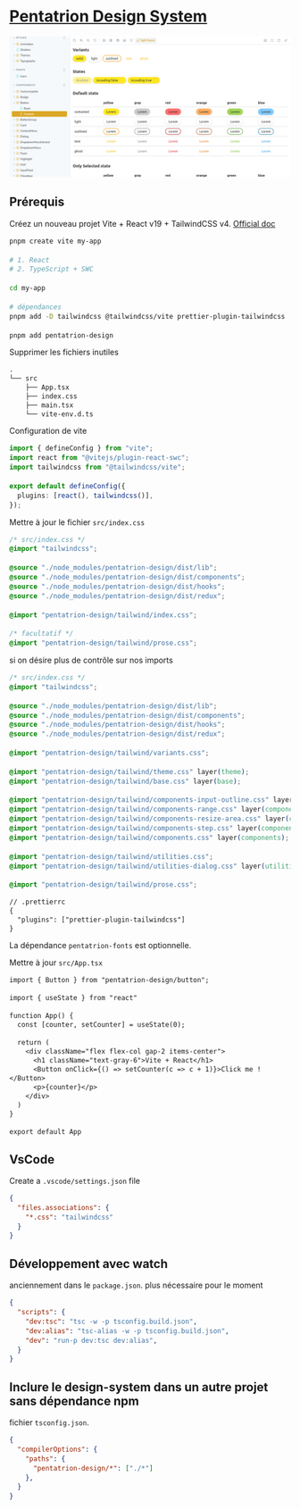 # [Pentatrion Design System](https://design.pentatrion.com)

<a href="https://design.pentatrion.com">
<img src="https://raw.githubusercontent.com/lhapaipai/pentatrion-design/main/screenshot.png" alt="Pentatrion design system" />
</a>

## Prérequis

Créez un nouveau projet Vite + React v19 + TailwindCSS v4. [Official doc](https://tailwindcss.com/docs/installation/using-vite)

```bash
pnpm create vite my-app

# 1. React
# 2. TypeScript + SWC

cd my-app

# dépendances
pnpm add -D tailwindcss @tailwindcss/vite prettier-plugin-tailwindcss

pnpm add pentatrion-design
```
Supprimer les fichiers inutiles

```
.
└── src
    ├── App.tsx
    ├── index.css
    ├── main.tsx
    └── vite-env.d.ts
```

Configuration de vite

```ts
import { defineConfig } from "vite";
import react from "@vitejs/plugin-react-swc";
import tailwindcss from "@tailwindcss/vite";

export default defineConfig({
  plugins: [react(), tailwindcss()],
});
```

Mettre à jour le fichier `src/index.css`

```css
/* src/index.css */
@import "tailwindcss";

@source "./node_modules/pentatrion-design/dist/lib";
@source "./node_modules/pentatrion-design/dist/components";
@source "./node_modules/pentatrion-design/dist/hooks";
@source "./node_modules/pentatrion-design/dist/redux";

@import "pentatrion-design/tailwind/index.css";

/* facultatif */
@import "pentatrion-design/tailwind/prose.css";
```

si on désire plus de contrôle sur nos imports

```css
/* src/index.css */
@import "tailwindcss";

@source "./node_modules/pentatrion-design/dist/lib";
@source "./node_modules/pentatrion-design/dist/components";
@source "./node_modules/pentatrion-design/dist/hooks";
@source "./node_modules/pentatrion-design/dist/redux";

@import "pentatrion-design/tailwind/variants.css";

@import "pentatrion-design/tailwind/theme.css" layer(theme);
@import "pentatrion-design/tailwind/base.css" layer(base);

@import "pentatrion-design/tailwind/components-input-outline.css" layer(components);
@import "pentatrion-design/tailwind/components-range.css" layer(components);
@import "pentatrion-design/tailwind/components-resize-area.css" layer(components);
@import "pentatrion-design/tailwind/components-step.css" layer(components);
@import "pentatrion-design/tailwind/components.css" layer(components);

@import "pentatrion-design/tailwind/utilities.css";
@import "pentatrion-design/tailwind/utilities-dialog.css" layer(utilities);

@import "pentatrion-design/tailwind/prose.css";
```

```jsonc
// .prettierrc
{
  "plugins": ["prettier-plugin-tailwindcss"]
}
```

La dépendance `pentatrion-fonts` est optionnelle.

Mettre à jour `src/App.tsx`
```tsx
import { Button } from "pentatrion-design/button";

import { useState } from "react"

function App() {
  const [counter, setCounter] = useState(0);

  return (
    <div className="flex flex-col gap-2 items-center">
      <h1 className="text-gray-6">Vite + React</h1>
      <Button onClick={() => setCounter(c => c + 1)}>Click me !</Button>
      <p>{counter}</p>
    </div>
  )
}

export default App
```

## VsCode


Create a `.vscode/settings.json` file

```json
{
  "files.associations": {
    "*.css": "tailwindcss"
  }
}
```

## Développement avec watch

anciennement dans le `package.json`. plus nécessaire pour le moment

```json
{
  "scripts": {
    "dev:tsc": "tsc -w -p tsconfig.build.json",
    "dev:alias": "tsc-alias -w -p tsconfig.build.json",
    "dev": "run-p dev:tsc dev:alias",
  }
}
```

## Inclure le design-system dans un autre projet sans dépendance npm

fichier `tsconfig.json`.
```json
{
  "compilerOptions": {
    "paths": {
      "pentatrion-design/*": ["./*"]
    },
  }
}
```
